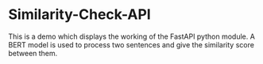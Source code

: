 # Similarity-Check-API
This is a demo which displays the working of the FastAPI python module. A BERT model is used to process two sentences and give the similarity score between them. 
